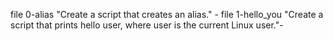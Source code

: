 file 0-alias "Create a script that creates an alias." -
file 1-hello_you "Create a script that prints hello user, where user is the current Linux user."-